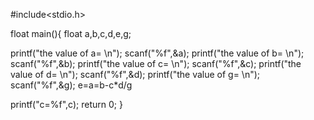 #include<stdio.h>

  float main(){
  float a,b,c,d,e,g;

  printf("the value of a= \n");
  scanf("%f",&a);
  printf("the value of b= \n");
  scanf("%f",&b);
  printf("the value of c= \n");
  scanf("%f",&c);
  printf("the value of d= \n");
  scanf("%f",&d);
  printf("the value of g= \n");
  scanf("%f",&g);
  e=a=b-c*d/g

printf("c=%f",c);
return 0;
  }
